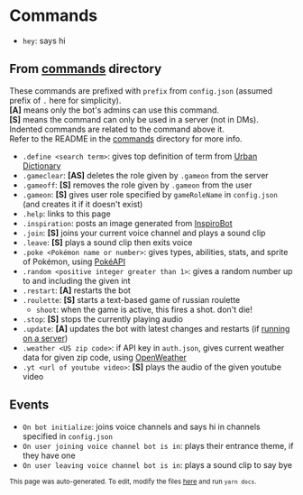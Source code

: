 # Commands
- `hey`: says hi

## From [commands](commands) directory
These commands are prefixed with `prefix` from `config.json` (assumed prefix of `.` here for simplicity).\
**[A]** means only the bot's admins can use this command.\
**[S]** means the command can only be used in a server (not in DMs).\
Indented commands are related to the command above it.\
Refer to the README in the [commands](commands) directory for more info.
- `.define <search term>`: gives top definition of term from [Urban Dictionary](https://www.urbandictionary.com/)
- `.gameclear`: **[AS]** deletes the role given by `.gameon` from the server
- `.gameoff`: **[S]** removes the role given by `.gameon` from the user
- `.gameon`: **[S]** gives user role specified by `gameRoleName` in `config.json` (and creates it if it doesn't exist)
- `.help`: links to this page
- `.inspiration`: posts an image generated from [InspiroBot](http://inspirobot.me)
- `.join`: **[S]** joins your current voice channel and plays a sound clip
- `.leave`: **[S]** plays a sound clip then exits voice
- `.poke <Pokémon name or number>`: gives types, abilities, stats, and sprite of Pokémon, using [PokéAPI](https://pokeapi.co/)
- `.random <positive integer greater than 1>`: gives a random number up to and including the given int
- `.restart`: **[A]** restarts the bot
- `.roulette`: **[S]** starts a text-based game of russian roulette
    - `shoot`: when the game is active, this fires a shot. don't die!
- `.stop`: **[S]** stops the currently playing audio
- `.update`: **[A]** updates the bot with latest changes and restarts (if [running on a server](/README.md#running-on-a-server))
- `.weather <US zip code>`: if API key in `auth.json`, gives current weather data for given zip code, using [OpenWeather](https://openweathermap.org/)
- `.yt <url of youtube video>`: **[S]** plays the audio of the given youtube video

## Events
- `On bot initialize`: joins voice channels and says hi in channels specified in `config.json`
- `On user joining voice channel bot is in`: plays their entrance theme, if they have one
- `On user leaving voice channel bot is in`: plays a sound clip to say bye

<small>This page was auto-generated. To edit, modify the files [here](scripts/auto-readme) and run `yarn docs`.</small>
